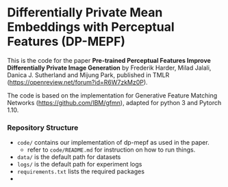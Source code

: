 # Differentially Private Mean Embeddings with Perceptual Features (DP-MEPF) 

This is the code for the paper **Pre-trained Perceptual Features Improve Differentially Private Image Generation** by Frederik Harder, Milad Jalali, Danica J. Sutherland and Mijung Park, published in TMLR (https://openreview.net/forum?id=R6W7zkMz0P).



The code is based on the implementation for Generative Feature Matching Networks (https://github.com/IBM/gfmn), adapted for python 3 and Pytorch 1.10.


### Repository Structure
- `code/` contains our implementation of dp-mepf as used in the paper.
  - refer to `code/README.md` for instruction on how to run things.
- `data/` is the default path for datasets
- `logs/` is the default path for experiment logs
- `requirements.txt` lists the required packages
- 

